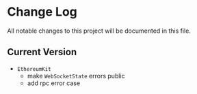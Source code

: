 # Change Log
All notable changes to this project will be documented in this file.

## Current Version
  
* `EthereumKit`
  * make `WebSocketState` errors public
  * add rpc error case
